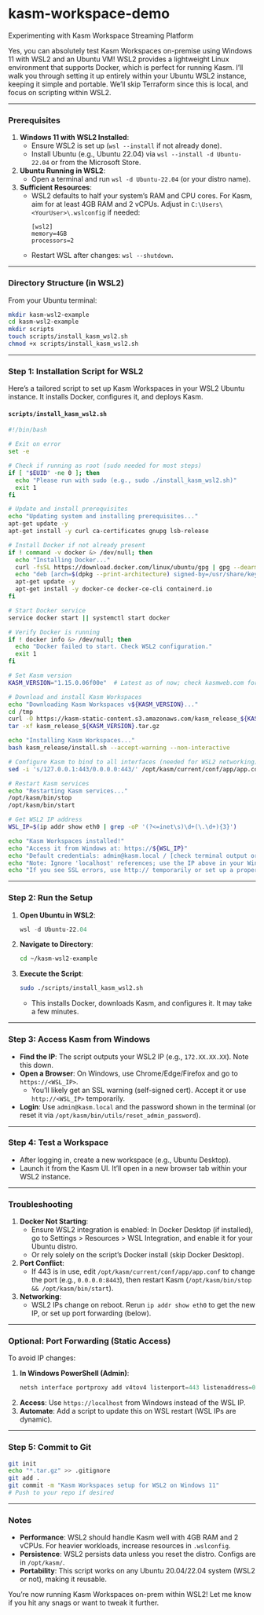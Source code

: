 # kasm-workspace-demo
Experimenting with Kasm Workspace Streaming Platform


Yes, you can absolutely test Kasm Workspaces on-premise using Windows 11 with WSL2 and an Ubuntu VM! WSL2 provides a lightweight Linux environment that supports Docker, which is perfect for running Kasm. I’ll walk you through setting it up entirely within your Ubuntu WSL2 instance, keeping it simple and portable. We’ll skip Terraform since this is local, and focus on scripting within WSL2.

---

### Prerequisites
1. **Windows 11 with WSL2 Installed**:
   - Ensure WSL2 is set up (`wsl --install` if not already done).
   - Install Ubuntu (e.g., Ubuntu 22.04) via `wsl --install -d Ubuntu-22.04` or from the Microsoft Store.
2. **Ubuntu Running in WSL2**:
   - Open a terminal and run `wsl -d Ubuntu-22.04` (or your distro name).
3. **Sufficient Resources**:
   - WSL2 defaults to half your system’s RAM and CPU cores. For Kasm, aim for at least 4GB RAM and 2 vCPUs. Adjust in `C:\Users\<YourUser>\.wslconfig` if needed:
     ```
     [wsl2]
     memory=4GB
     processors=2
     ```
   - Restart WSL after changes: `wsl --shutdown`.

---

### Directory Structure (in WSL2)
From your Ubuntu terminal:
```bash
mkdir kasm-wsl2-example
cd kasm-wsl2-example
mkdir scripts
touch scripts/install_kasm_wsl2.sh
chmod +x scripts/install_kasm_wsl2.sh
```

---

### Step 1: Installation Script for WSL2
Here’s a tailored script to set up Kasm Workspaces in your WSL2 Ubuntu instance. It installs Docker, configures it, and deploys Kasm.

#### `scripts/install_kasm_wsl2.sh`
```bash
#!/bin/bash

# Exit on error
set -e

# Check if running as root (sudo needed for most steps)
if [ "$EUID" -ne 0 ]; then
  echo "Please run with sudo (e.g., sudo ./install_kasm_wsl2.sh)"
  exit 1
fi

# Update and install prerequisites
echo "Updating system and installing prerequisites..."
apt-get update -y
apt-get install -y curl ca-certificates gnupg lsb-release

# Install Docker if not already present
if ! command -v docker &> /dev/null; then
  echo "Installing Docker..."
  curl -fsSL https://download.docker.com/linux/ubuntu/gpg | gpg --dearmor -o /usr/share/keyrings/docker-archive-keyring.gpg
  echo "deb [arch=$(dpkg --print-architecture) signed-by=/usr/share/keyrings/docker-archive-keyring.gpg] https://download.docker.com/linux/ubuntu $(lsb_release -cs) stable" | tee /etc/apt/sources.list.d/docker.list > /dev/null
  apt-get update -y
  apt-get install -y docker-ce docker-ce-cli containerd.io
fi

# Start Docker service
service docker start || systemctl start docker

# Verify Docker is running
if ! docker info &> /dev/null; then
  echo "Docker failed to start. Check WSL2 configuration."
  exit 1
fi

# Set Kasm version
KASM_VERSION="1.15.0.06f00e"  # Latest as of now; check kasmweb.com for updates

# Download and install Kasm Workspaces
echo "Downloading Kasm Workspaces v${KASM_VERSION}..."
cd /tmp
curl -O https://kasm-static-content.s3.amazonaws.com/kasm_release_${KASM_VERSION}.tar.gz
tar -xf kasm_release_${KASM_VERSION}.tar.gz

echo "Installing Kasm Workspaces..."
bash kasm_release/install.sh --accept-warning --non-interactive

# Configure Kasm to bind to all interfaces (needed for WSL2 networking)
sed -i 's/127.0.0.1:443/0.0.0.0:443/' /opt/kasm/current/conf/app/app.conf || true

# Restart Kasm services
echo "Restarting Kasm services..."
/opt/kasm/bin/stop
/opt/kasm/bin/start

# Get WSL2 IP address
WSL_IP=$(ip addr show eth0 | grep -oP '(?<=inet\s)\d+(\.\d+){3}')

echo "Kasm Workspaces installed!"
echo "Access it from Windows at: https://${WSL_IP}"
echo "Default credentials: admin@kasm.local / [check terminal output or reset via CLI]"
echo "Note: Ignore 'localhost' references; use the IP above in your Windows browser."
echo "If you see SSL errors, use http:// temporarily or set up a proper cert."
```

---

### Step 2: Run the Setup
1. **Open Ubuntu in WSL2**:
   ```powershell
   wsl -d Ubuntu-22.04
   ```
2. **Navigate to Directory**:
   ```bash
   cd ~/kasm-wsl2-example
   ```
3. **Execute the Script**:
   ```bash
   sudo ./scripts/install_kasm_wsl2.sh
   ```
   - This installs Docker, downloads Kasm, and configures it. It may take a few minutes.

---

### Step 3: Access Kasm from Windows
- **Find the IP**: The script outputs your WSL2 IP (e.g., `172.XX.XX.XX`). Note this down.
- **Open a Browser**: On Windows, use Chrome/Edge/Firefox and go to `https://<WSL_IP>`.
  - You’ll likely get an SSL warning (self-signed cert). Accept it or use `http://<WSL_IP>` temporarily.
- **Login**: Use `admin@kasm.local` and the password shown in the terminal (or reset it via `/opt/kasm/bin/utils/reset_admin_password`).

---

### Step 4: Test a Workspace
- After logging in, create a new workspace (e.g., Ubuntu Desktop).
- Launch it from the Kasm UI. It’ll open in a new browser tab within your WSL2 instance.

---

### Troubleshooting
1. **Docker Not Starting**:
   - Ensure WSL2 integration is enabled: In Docker Desktop (if installed), go to Settings > Resources > WSL Integration, and enable it for your Ubuntu distro.
   - Or rely solely on the script’s Docker install (skip Docker Desktop).
2. **Port Conflict**:
   - If 443 is in use, edit `/opt/kasm/current/conf/app/app.conf` to change the port (e.g., `0.0.0.0:8443`), then restart Kasm (`/opt/kasm/bin/stop && /opt/kasm/bin/start`).
3. **Networking**:
   - WSL2 IPs change on reboot. Rerun `ip addr show eth0` to get the new IP, or set up port forwarding (below).

---

### Optional: Port Forwarding (Static Access)
To avoid IP changes:
1. **In Windows PowerShell (Admin)**:
   ```powershell
   netsh interface portproxy add v4tov4 listenport=443 listenaddress=0.0.0.0 connectport=443 connectaddress=<WSL_IP>
   ```
2. **Access**: Use `https://localhost` from Windows instead of the WSL IP.
3. **Automate**: Add a script to update this on WSL restart (WSL IPs are dynamic).

---

### Step 5: Commit to Git
```bash
git init
echo "*.tar.gz" >> .gitignore
git add .
git commit -m "Kasm Workspaces setup for WSL2 on Windows 11"
# Push to your repo if desired
```

---

### Notes
- **Performance**: WSL2 should handle Kasm well with 4GB RAM and 2 vCPUs. For heavier workloads, increase resources in `.wslconfig`.
- **Persistence**: WSL2 persists data unless you reset the distro. Configs are in `/opt/kasm/`.
- **Portability**: This script works on any Ubuntu 20.04/22.04 system (WSL2 or not), making it reusable.

You’re now running Kasm Workspaces on-prem within WSL2! Let me know if you hit any snags or want to tweak it further.